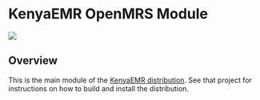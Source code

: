 KenyaEMR OpenMRS Module
=====================================
<a href="http://ci.kenyaemr.org/viewType.html?buildTypeId=bt2"><img src="http://ci.kenyaemr.org/app/rest/builds/buildType:bt2/statusIcon"/></a>

Overview
--------
This is the main module of the [KenyaEMR distribution](https://github.com/I-TECH/openmrs-distro-kenyaemr). See that
project for instructions on how to build and install the distribution.